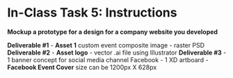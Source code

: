 # In-Class Task 5: Instructions
**Mockup a prototype for a design for a company website you developed**

**Deliverable #1** - **Asset 1** custom event composite image - raster PSD
**Deliverable #2** - **Asset logo** - vector .ai file using Illustrator
**Deliverable #3** - 1 banner concept for social media channel
Facebook  - 1 XD artboard - **Facebook Event Cover** size can be 1200px X 628px